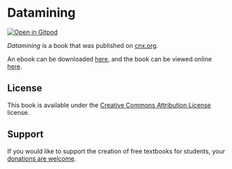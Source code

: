 # Datamining

[![Open in Gitpod](https://gitpod.io/button/open-in-gitpod.svg)](https://gitpod.io/from-referrer/)

_Datamining_ is a book that was published on [cnx.org](https://cnx.org/).

An ebook can be downloaded [here](https://github.com/cnx-user-books/cnxbook-datamining/releases/latest), and the book can be viewed online [here](https://github.com/cnx-user-books/cnxbook-datamining/releases/latest).

## License
This book is available under the [Creative Commons Attribution License](./LICENSE) license.

## Support
If you would like to support the creation of free textbooks for students, your [donations are welcome](https://riceconnect.rice.edu/donation/support-openstax-banner).

